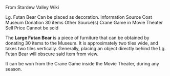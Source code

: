 From Stardew Valley Wiki

Lg. Futan Bear Can be placed as decoration. Information Source Cost Museum Donation 30 items Other Source(s) Crane Game in Movie Theater Sell Price Cannot be sold

The **Large Futan Bear** is a piece of furniture that can be obtained by donating 30 items to the Museum. It is approximately two tiles wide, and takes two tiles vertically. Generally, placing an object directly behind the Lg. Futan Bear will obscure said item from view.

It can be won from the Crane Game inside the Movie Theater, during any season.
